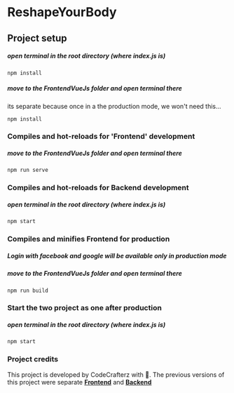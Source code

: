 # ReshapeYourBody


## Project setup

##### open terminal in the root directory (where index.js is)
```
npm install
```

##### move to the **FrontendVueJs** folder and open terminal there
its separate because once in a the production mode, we won't need this...
```
npm install
```

### Compiles and hot-reloads for 'Frontend' development

##### move to the **FrontendVueJs** folder and open terminal there
```
npm run serve
```

### Compiles and hot-reloads for **Backend** development

##### open terminal in the root directory (where index.js is)
```
npm start
```

### Compiles and minifies **Frontend** for production

##### Login with facebook and google will be available only in production mode

##### move to the **FrontendVueJs** folder and open terminal there
```
npm run build
```

### Start the two project as one after production

##### open terminal in the root directory (where index.js is)
```
npm start
```

### Project credits

This project is developed by CodeCrafterz with 💙.
The previous versions of this project were separate **[Frontend](https://github.com/AliHafeez337/Reshape_your_body-FrontEnd)** and **[Backend](https://github.com/AliHafeez337/Reshape_your_body)**

